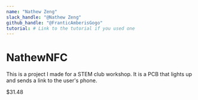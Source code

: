 ```yaml
---
name: "Nathew Zeng"
slack_handle: "@Nathew Zeng"
github_handle: "@FranticAmberisGogo"
tutorial: # Link to the tutorial if you used one
---
```


# NathewNFC

<!-- Describe your board in 2-3 sentences. What are you making? What will it do? -->
This is a project I made for a STEM club workshop. It is a PCB that lights up and sends a link to the user's phone.

<!-- How much is it going to cost? -->
$31.48

<!-- Tell us a little bit about your design process. What were some challenges? What helped? ***Totally optional*** -->
